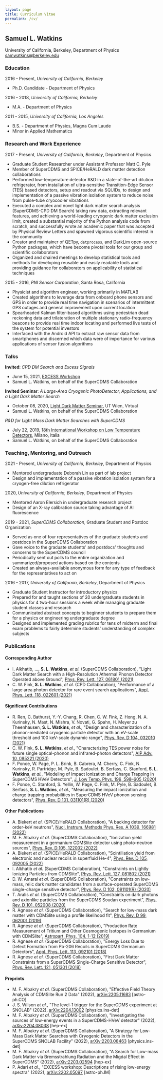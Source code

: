 ```yaml
---
layout: page
title: Curriculum Vitae
permalink: /cv/
---
```


## Samuel L. Watkins
University of California, Berkeley, Department of Physics  
[samwatkins@berkeley.edu](mailto:samwatkins@berkeley.edu)

### Education

2016 - Present, *University of California, Berkeley*
 - Ph.D. Candidate - Department of Physics
 
2016 - 2018, *University of California, Berkeley*
 - M.A. - Department of Physics

2011 - 2015, *University of California, Los Angeles*
 - B.S. - Department of Physics, Magna Cum Laude
 - Minor in Applied Mathematics

### Research and Work Experience

2017 - Present, *University of California, Berkeley*, Department of Physics
 - Graduate Student Researcher under Assistant Professor Matt C. Pyle
 - Member of SuperCDMS and SPICE/HeRALD dark matter detection collaborations
 - Performed low-temperature detector R&D in a state-of-the-art dilution refrigerator, from installation of ultra-sensitive Transition-Edge Sensor (TES) based detectors, setup and readout via SQUIDs, to design and implementation of a passive vibration isolation system to reduce noise from pulse-tube cryocooler vibrations
 - Executed a complex and novel light dark matter search analysis (SuperCDMS-CPD DM Search) taking raw data, extracting relevant features, and achieving a world-leading cryogenic dark matter exclusion limit, created a substantial majority of the Python analysis code from scratch, and successfully wrote an academic paper that was accepted by Physical Review Letters and spawned vigorous scientific interest in the community
 - Creator and maintainer of [QETpy](https://github.com/spice-herald/QETpy), [`detprocess`](https://github.com/spice-herald/detprocess), and [DarkLim](https://github.com/spice-herald/darklim) open-source Python packages, which have become pivotal tools for our group and scientific collaborators
 - Organized and chaired meetings to develop statistical tools and methods for developing reusable and easily readable tools and providing guidance for collaborators on applicability of statistical techniques

2015 - 2016, *PNI Sensor Corporation*, Santa Rosa, California
 - Physicist and algorithm engineer, working primarily in MATLAB
 - Created algorithms to leverage data from onboard phone sensors and GPS in order to provide real time navigation in scenarios of intermittent GPS outages and general improvement upon current location
 - Spearheaded Kalman filter-based algorithms using pedestrian dead reckoning data and trilateration of multiple stationary radio-frequency beacons to provide real time indoor locating and performed live tests of the system for potential investors
 - Interfaced with the Android API to extract raw sensor data from smartphones and discerned which data were of importance for various applications of sensor fusion algorithms

### Talks

**Invited**: *CPD DM Search and Excess Signals*
 - June 15, 2021, [EXCESS Workshop](https://indico.cern.ch/event/1013203/)
 - Samuel L. Watkins, on behalf of the SuperCDMS Collaboration

**Invited Seminar**: *A Large-Area Cryogenic PhotoDetector, Applications, and a Light Dark Matter Search*
 - October 08, 2020, [Light Dark Matter Seminar](https://indico.cern.ch/event/956242/), UT Wien, Virtual
 - Samuel L. Watkins, on behalf of the SuperCDMS Collaboration
 
*R&D for Light Mass Dark Matter Searches with SuperCDMS*
 - July 22, 2019, [18th International Workshop on Low Temperature Detectors](https://www.ltd18.unimib.it/), Milano, Italia
 - Samuel L. Watkins, on behalf of the SuperCDMS Collaboration

### Teaching, Mentoring, and Outreach

2021 - Present, *University of California, Berkeley*, Department of Physics 
 - Mentored undergraduate Deborah Lin as part of lab project
 - Design and implementation of a passive vibration isolation system for a cryogen-free dilution refrigerator

2020, *University of California, Berkeley*, Department of Physics 
 - Mentored Aaron Elersich in undergraduate research project
 - Design of an X-ray calibration source taking advantage of Al fluorescence

2019 - 2021, *SuperCDMS Collaboration*, Graduate Student and Postdoc Organization
 - Served as one of four representatives of the graduate students and postdocs in the SuperCDMS Collaboration
 - Gave voice to the graduate students' and postdocs' thoughts and concerns to the SuperCDMS council
 - Periodically sent out polls to the entire organization and summarized/proposed actions based on the contents
 - Created an always-available anonymous form for any type of feedback for the representatives to act on

2016 - 2017, *University of California, Berkeley*, Department of Physics
 - Graduate Student Instructor for introductory physics
 - Prepared for and taught sections of 20 undergraduate students in physics for 4 two-hour sessions a week while managing graduate student classes and research
 - Communicated abstract concepts to beginner students to prepare them for a physics or engineering undergraduate degree
 - Designed and implemented grading rubrics for tens of midterm and final exam problems to fairly determine students' understanding of complex subjects

### Publications

#### Corresponding Author

 - I. Alkhatib, ..., **S. L. Watkins**, _et al._ (SuperCDMS Collaboration), "Light Dark Matter Search with a High-Resolution Athermal Phonon Detector Operated above Ground", [Phys. Rev. Lett. 127, 061801 (2021)](https://doi.org/10.1103/PhysRevLett.127.061801)
 - C. W. Fink, **S. L. Watkins**, _et al._ (CPD Collaboration), "Performance of a large area photon detector for rare event search applications", [Appl. Phys. Lett. 118, 022601 (2021)](https://doi.org/10.1063/5.0032372)

#### Significant Contributions

 - R. Ren, C. Bathurst, Y.-Y. Chang, R. Chen, C. W. Fink, Z. Hong, N. A. Kurinsky, N. Mast, N. Mishra, V. Novati, G. Spahn, H. Meyer zu Theenhausen, **S. L. Watkins**, _et al._, "Design and characterization of a phonon-mediated cryogenic particle detector with an eV-scale threshold and 100 keV-scale dynamic range", [Phys. Rev. D 104, 032010 (2021)](https://doi.org/10.1103/PhysRevD.104.032010)
 - C. W. Fink, **S. L. Watkins**, _et al._, "Characterizing TES power noise for future single optical-phonon and infrared-photon detectors", [AIP Adv. 10, 085221 (2020)](https://doi.org/10.1063/5.0011130)
 - F. Ponce, W. Page, P. L. Brink, B. Cabrera, M. Cherry, C. Fink, N. Kurinsky, R. Partridge, M. Pyle, B. Sadoulet, B. Serfass, C. Stanford, **S. L. Watkins**, _et al._, "Modeling of Impact Ionization and Charge Trapping in SuperCDMS HVeV Detectors",  [J. Low Temp. Phys. 199, 598–605 (2020)](https://doi.org/10.1007/s10909-020-02349-x)
 - F. Ponce, C. Stanford, S. Yellin, W. Page, C. Fink, M. Pyle, B. Sadoulet, B. Serfass, **S. L. Watkins**, _et al._, "Measuring the impact ionization and charge trapping probabilities in SuperCDMS HVeV phonon sensing detectors", [Phys. Rev. D 101, 031101(R) (2020)](https://doi.org/10.1103/PhysRevD.101.031101)

#### Other Publications

 - A. Biekert _et al._ (SPICE/HeRALD Collaboration), "A backing detector for order-keV neutrons", [Nucl. Instrum. Methods Phys. Res. A 1039, 166981 (2022)](https://doi.org/10.1016/j.nima.2022.166981)
 - M. F. Albakry _et al._ (SuperCDMS Collaboration), "Ionization yield measurement in a germanium CDMSlite detector using photo-neutron sources", [Phys. Rev. D 105, 122002 (2022)](https://doi.org/10.1103/PhysRevD.105.122002)
 - A. Biekert _et al._ (SPICE/HeRALD Collaboration), "Scintillation yield from electronic and nuclear recoils in superfluid He-4", [Phys. Rev. D 105, 092005 (2022)](https://doi.org/10.1103/PhysRevD.105.092005)
 - I. Alkhatib _et al._ (SuperCDMS Collaboration), "Constraints on Lightly Ionizing Particles from CDMSlite", [Phys. Rev. Lett. 127, 081802 (2021)](https://doi.org/10.1103/PhysRevLett.127.081802)
 - D. W. Amaral _et al._ (SuperCDMS Collaboration), "Constraints on low-mass, relic dark matter candidates from a surface-operated SuperCDMS single-charge sensitive detector", [Phys. Rev. D 102, 091101(R) (2020)](https://doi.org/10.1103/PhysRevD.102.091101)
 - T. Aralis _et al._ (SuperCDMS Collaboration), "Constraints on dark photons and axionlike particles from the SuperCDMS Soudan experiment", [Phys. Rev. D 101, 052008 (2020)](https://doi.org/10.1103/PhysRevD.101.052008)
 - R. Agnese _et al._ (SuperCDMS Collaboration), "Search for low-mass dark matter with CDMSlite using a profile likelihood fit", [Phys. Rev. D 99, 062001 (2019)](https://doi.org/10.1103/PhysRevD.99.062001)
 - R. Agnese _et al._ (SuperCDMS Collaboration), "Production Rate Measurement of Tritium and Other Cosmogenic Isotopes in Germanium with CDMSlite", [Astropart. Phys. 104, 1-12 (2019)](https://doi.org/10.1016/j.astropartphys.2018.08.006)
 - R. Agnese _et al._ (SuperCDMS Collaboration), "Energy Loss Due to Defect Formation from Pb-206 Recoils in SuperCDMS Germanium Detectors", [Appl. Phys. Lett. 113, 092101 (2018)](https://doi.org/10.1063/1.5041457)
 - R. Agnese _et al._ (SuperCDMS Collaboration), "First Dark Matter Constraints from a SuperCDMS Single-Charge Sensitive Detector", [Phys. Rev. Lett. 121, 051301 (2018)](https://doi.org/10.1103/PhysRevLett.121.051301)

#### Preprints

 - M. F. Albakry _et al._ (SuperCDMS Collaboration), "Effective Field Theory Analysis of CDMSlite Run 2 Data" (2022), [arXiv:2205.11683](https://arxiv.org/abs/2205.11683) [astro-ph.CO]
 - J. S. Wilson _et al._, "The level-1 trigger for the SuperCDMS experiment at SNOLAB" (2022), [arXiv:2204.13002](https://arxiv.org/abs/2204.13002) [physics.ins-det]
 - M. F. Albakry _et al._ (SuperCDMS Collaboration), "Investigating the sources of low-energy events in a SuperCDMS-HVeV detector" (2022), [arXiv:2204.08038](https://arxiv.org/abs/2204.08038) [hep-ex]
 - M. F. Albakry _et al._ (SuperCDMS Collaboration), "A Strategy for Low-Mass Dark Matter Searches with Cryogenic Detectors in the SuperCDMS SNOLAB Facility" (2022), [arXiv:2203.08463](https://arxiv.org/abs/2203.08463) [physics.ins-det]
 - M. F. Albakry _et al._ (SuperCDMS Collaboration), "A Search for Low-mass Dark Matter via Bremsstrahlung Radiation and the Migdal Effect in SuperCDMS" (2022), [arXiv:2203.02594](https://arxiv.org/abs/2203.02594) [hep-ex]
 - P. Adari _et al._, "EXCESS workshop: Descriptions of rising low-energy spectra" (2022), [arXiv:2202.05097](https://arxiv.org/abs/2202.05097) [astro-ph.IM]
